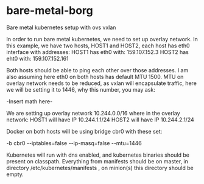 # bare-metal-borg
Bare metal kubernetes setup with ovs vxlan

In order to run bare metal kubernetes, we need to set up overlay network. In this example, we have two hosts, HOST1 and HOST2, each host has eth0 interface with addresses: 
HOST1 has eth0 with: 159.107.152.3 
HOST2 has eht0 with: 159.107.152.161

Both hosts should be able to ping each other over those addresses. I am also assuming here eth0 on both hosts has default MTU 1500. MTU on overlay network needs to be reduced, as vxlan will encapsulate traffic, here we will be setting it to 1446, why this number, you may ask:

-Insert math here-

We are setting up overlay network 10.244.0.0/16 where in the overlay network:
HOST1 will have IP 10.244.1.1/24
HOST2 will have IP 10.244.2.1/24

Docker on both hosts will be using bridge cbr0 with these set: 

-b cbr0 --iptables=false --ip-masq=false --mtu=1446 

Kubernetes will run with dns enabled, and kubernetes binaries should be present on classpath.
Everything from manifests should be on master, in directory /etc/kubernetes/manifests , on minion(s) this directory should be empty.
